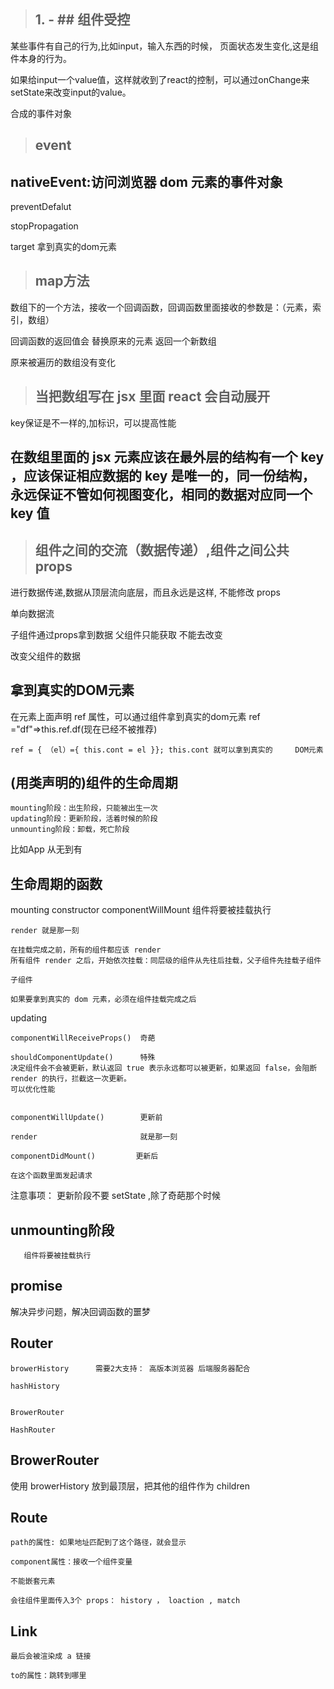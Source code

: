 > ## 1. - ## 组件受控
某些事件有自己的行为,比如input，输入东西的时候，
页面状态发生变化,这是组件本身的行为。

如果给input一个value值，这样就收到了react的控制，可以通过onChange来setState来改变input的value。

合成的事件对象

> ## event 
## nativeEvent:访问浏览器 dom 元素的事件对象

preventDefalut

stopPropagation

target 拿到真实的dom元素


> ## map方法
数组下的一个方法，接收一个回调函数，回调函数里面接收的参数是：（元素，索引，数组）

回调函数的返回值会 替换原来的元素 返回一个新数组

原来被遍历的数组没有变化

> ## 当把数组写在 jsx 里面 react 会自动展开
key保证是不一样的,加标识，可以提高性能

## 在数组里面的 jsx 元素应该在最外层的结构有一个 key ，应该保证相应数据的 key 是唯一的，同一份结构，永远保证不管如何视图变化，相同的数据对应同一个 key 值

> ## 组件之间的交流（数据传递）,组件之间公共 props
进行数据传递,数据从顶层流向底层，而且永远是这样, 不能修改 props



单向数据流 

子组件通过props拿到数据  父组件只能获取 不能去改变

改变父组件的数据

## 拿到真实的DOM元素
在元素上面声明 ref 属性，可以通过组件拿到真实的dom元素
    ref ="df"=>this.ref.df(现在已经不被推荐)
    
    ref = { （el）={ this.cont = el }}; this.cont 就可以拿到真实的     DOM元素
    
    
## (用类声明的)组件的生命周期
    mounting阶段：出生阶段，只能被出生一次
    updating阶段：更新阶段，活着时候的阶段
    unmounting阶段：卸载，死亡阶段
比如App
从无到有 

## 生命周期的函数

mounting
    constructor
    componentWillMount 组件将要被挂载执行
    
    render 就是那一刻
    
    在挂载完成之前，所有的组件都应该 render
    所有组件 render 之后，开始依次挂载：同层级的组件从先往后挂载，父子组件先挂载子组件
    
    子组件
    
    如果要拿到真实的 dom 元素，必须在组件挂载完成之后
    
    
updating

    componentWillReceiveProps()  奇葩
    
    shouldComponentUpdate()      特殊  
    决定组件会不会被更新，默认返回 true 表示永远都可以被更新，如果返回 false，会阻断 render 的执行，拦截这一次更新。
    可以优化性能
    
    
    componentWillUpdate()        更新前
    
    render                       就是那一刻
    
    componentDidMount()         更新后   
    
    在这个函数里面发起请求
    

注意事项：
    更新阶段不要 setState ,除了奇葩那个时候
    
## unmounting阶段
    
       组件将要被挂载执行
    

## promise
解决异步问题，解决回调函数的噩梦

## Router

    browerHistory      需要2大支持： 高版本浏览器 后端服务器配合
    
    hashHistory
    
    
    BrowerRouter      
    
    HashRouter
    
    
## BrowerRouter

使用 browerHistory 放到最顶层，把其他的组件作为 children

## Route

    path的属性: 如果地址匹配到了这个路径，就会显示
    
    component属性：接收一个组件变量
    
    不能嵌套元素
    
    会往组件里面传入3个 props： history ， loaction , match
    
## Link

    最后会被渲染成 a 链接
    
    to的属性：跳转到哪里








    

    

